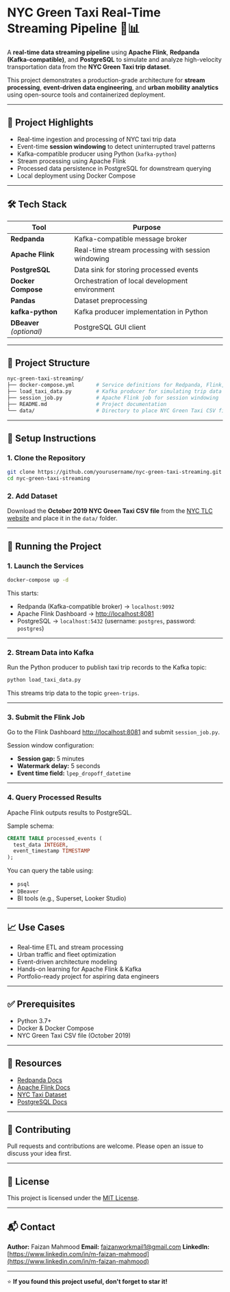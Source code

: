 # NYC Green Taxi Real-Time Streaming Pipeline 🚕📊

A **real-time data streaming pipeline** using **Apache Flink**, **Redpanda (Kafka-compatible)**, and **PostgreSQL** to simulate and analyze high-velocity transportation data from the **NYC Green Taxi trip dataset**.

This project demonstrates a production-grade architecture for **stream processing**, **event-driven data engineering**, and **urban mobility analytics** using open-source tools and containerized deployment.

---

## 🚀 Project Highlights

- Real-time ingestion and processing of NYC taxi trip data
- Event-time **session windowing** to detect uninterrupted travel patterns
- Kafka-compatible producer using Python (`kafka-python`)
- Stream processing using Apache Flink
- Processed data persistence in PostgreSQL for downstream querying
- Local deployment using Docker Compose

---

## 🛠️ Tech Stack

| Tool          | Purpose                                                  |
|---------------|----------------------------------------------------------|
| **Redpanda**  | Kafka-compatible message broker                          |
| **Apache Flink** | Real-time stream processing with session windowing    |
| **PostgreSQL**| Data sink for storing processed events                   |
| **Docker Compose** | Orchestration of local development environment     |
| **Pandas**    | Dataset preprocessing                                    |
| **kafka-python** | Kafka producer implementation in Python              |
| **DBeaver** *(optional)* | PostgreSQL GUI client                         |

---

## 📁 Project Structure

```bash
nyc-green-taxi-streaming/
├── docker-compose.yml       # Service definitions for Redpanda, Flink, PostgreSQL
├── load_taxi_data.py        # Kafka producer for simulating trip data
├── session_job.py           # Apache Flink job for session windowing
├── README.md                # Project documentation
└── data/                    # Directory to place NYC Green Taxi CSV file
````

---

## 🔧 Setup Instructions

### 1. Clone the Repository

```bash
git clone https://github.com/yourusername/nyc-green-taxi-streaming.git
cd nyc-green-taxi-streaming
```

### 2. Add Dataset

Download the **October 2019 NYC Green Taxi CSV file** from the [NYC TLC website](https://www.nyc.gov/site/tlc/about/tlc-trip-record-data.page) and place it in the `data/` folder.

---

## 🚀 Running the Project

### 1. Launch the Services

```bash
docker-compose up -d
```

This starts:

* Redpanda (Kafka-compatible broker) → `localhost:9092`
* Apache Flink Dashboard → [http://localhost:8081](http://localhost:8081)
* PostgreSQL → `localhost:5432` (username: `postgres`, password: `postgres`)

---

### 2. Stream Data into Kafka

Run the Python producer to publish taxi trip records to the Kafka topic:

```bash
python load_taxi_data.py
```

This streams trip data to the topic `green-trips`.

---

### 3. Submit the Flink Job

Go to the Flink Dashboard [http://localhost:8081](http://localhost:8081) and submit `session_job.py`.

Session window configuration:

* **Session gap:** 5 minutes
* **Watermark delay:** 5 seconds
* **Event time field:** `lpep_dropoff_datetime`

---

### 4. Query Processed Results

Apache Flink outputs results to PostgreSQL.

Sample schema:

```sql
CREATE TABLE processed_events (
  test_data INTEGER,
  event_timestamp TIMESTAMP
);
```

You can query the table using:

* `psql`
* `DBeaver`
* BI tools (e.g., Superset, Looker Studio)

---

## 📈 Use Cases

* Real-time ETL and stream processing
* Urban traffic and fleet optimization
* Event-driven architecture modeling
* Hands-on learning for Apache Flink & Kafka
* Portfolio-ready project for aspiring data engineers

---

## ✅ Prerequisites

* Python 3.7+
* Docker & Docker Compose
* NYC Green Taxi CSV file (October 2019)

---

## 📎 Resources

* [Redpanda Docs](https://docs.redpanda.com/)
* [Apache Flink Docs](https://nightlies.apache.org/flink/)
* [NYC Taxi Dataset](https://www.nyc.gov/site/tlc/about/tlc-trip-record-data.page)
* [PostgreSQL Docs](https://www.postgresql.org/docs/)

---

## 🤝 Contributing

Pull requests and contributions are welcome. Please open an issue to discuss your idea first.

---

## 📜 License

This project is licensed under the [MIT License](LICENSE).

---

## 📬 Contact

**Author:** Faizan Mahmood
**Email:** [faizanworkmail1@gmail.com](mailto:your.email@example.com)
**LinkedIn:** [https://www.linkedin.com/in/m-faizan-mahmood](https://www.linkedin.com/in/m-faizan-mahmood)

---

⭐️ **If you found this project useful, don't forget to star it!**
